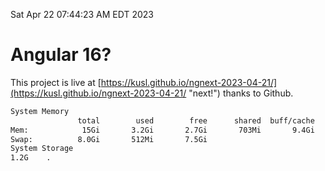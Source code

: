Sat Apr 22 07:44:23 AM EDT 2023

# Angular 16?


This project is live at [https://kusl.github.io/ngnext-2023-04-21/](https://kusl.github.io/ngnext-2023-04-21/ "next!") thanks to Github.

```bash
System Memory
               total        used        free      shared  buff/cache   available
Mem:            15Gi       3.2Gi       2.7Gi       703Mi       9.4Gi        11Gi
Swap:          8.0Gi       512Mi       7.5Gi
System Storage
1.2G	.
